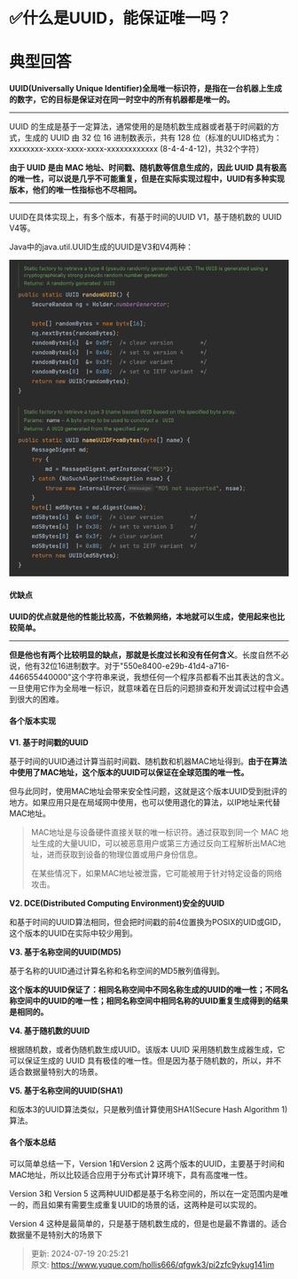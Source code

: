 # ✅什么是UUID，能保证唯一吗？

# 典型回答


**UUID(Universally Unique Identifier)全局唯一标识符，是指在一台机器上生成的数字，它的目标是保证对在同一时空中的所有机器都是唯一的。**

****

UUID 的生成是基于一定算法，通常使用的是随机数生成器或者基于时间戳的方式，生成的 UUID 由 32 位 16 进制数表示，共有 128 位（标准的UUID格式为：xxxxxxxx-xxxx-xxxx-xxxx-xxxxxxxxxxxx (8-4-4-4-12)，共32个字符）



**由于 UUID 是由 MAC 地址、时间戳、随机数等信息生成的，因此 UUID 具有极高的唯一性，可以说是几乎不可能重复，但是在实际实现过程中，UUID有多种实现版本，他们的唯一性指标也不尽相同。**

****

UUID在具体实现上，有多个版本，有基于时间的UUID V1，基于随机数的 UUID V4等。



Java中的java.util.UUID生成的UUID是V3和V4两种：



![1669638424320-b15cfa40-ffc2-4ca0-9b61-78fccdf450cc.png](./img/0IfSTZozQ4NSrchD/1669638424320-b15cfa40-ffc2-4ca0-9b61-78fccdf450cc-192090.png)

<font style="color:rgb(34, 34, 34);"></font>

#### 优缺点


**UUID的优点就是他的性能比较高，不依赖网络，本地就可以生成，使用起来也比较简单。**

****

**但是他也有两个比较明显的缺点，那就是长度过长和没有任何含义**。长度自然不必说，他有32位16进制数字。对于"550e8400-e29b-41d4-a716-446655440000"这个字符串来说，我想任何一个程序员都看不出其表达的含义。一旦使用它作为全局唯一标识，就意味着在日后的问题排查和开发调试过程中会遇到很大的困难。



#### 各个版本实现


**V1. 基于时间戳的UUID**



基于时间的UUID通过计算当前时间戳、随机数和机器MAC地址得到。**由于在算法中使用了MAC地址，这个版本的UUID可以保证在全球范围的唯一性。**



但与此同时，使用MAC地址会带来安全性问题，这就是这个版本UUID受到批评的地方。如果应用只是在局域网中使用，也可以使用退化的算法，以IP地址来代替MAC地址。



> MAC地址是与设备硬件直接关联的唯一标识符。通过获取到同一个 MAC 地址生成的大量UUID，可以被恶意用户或第三方通过反向工程解析出MAC地址，进而获取到设备的物理位置或用户身份信息。
>
> 在某些情况下，如果MAC地址被泄露，它可能被用于针对特定设备的网络攻击。
>



**V2. DCE(Distributed Computing Environment)安全的UUID**



和基于时间的UUID算法相同，但会把时间戳的前4位置换为POSIX的UID或GID，这个版本的UUID在实际中较少用到。



**V3. 基于名称空间的UUID(MD5)**



基于名称的UUID通过计算名称和名称空间的MD5散列值得到。



**这个版本的UUID保证了：相同名称空间中不同名称生成的UUID的唯一性；不同名称空间中的UUID的唯一性；相同名称空间中相同名称的UUID重复生成得到的结果是相同的。**



**V4. 基于随机数的UUID**



根据随机数，或者伪随机数生成UUID。该版本 UUID 采用随机数生成器生成，它可以保证生成的 UUID 具有极佳的唯一性。但是因为基于随机数的，所以，并不适合数据量特别大的场景。



**V5. 基于名称空间的UUID(SHA1)**



和版本3的UUID算法类似，只是散列值计算使用SHA1(Secure Hash Algorithm 1)算法。



#### 各个版本总结


可以简单总结一下，Version 1和Version 2 这两个版本的UUID，主要基于时间和MAC地址，所以比较适合应用于分布式计算环境下，具有高度唯一性。



Version 3和 Version 5 这两种UUID都是基于名称空间的，所以在一定范围内是唯一的，而且如果有需要生成重复UUID的场景的话，这两种是可以实现的。



Version 4 这种是最简单的，只是基于随机数生成的，但是也是最不靠谱的。适合数据量不是特别大的场景下





> 更新: 2024-07-19 20:25:21  
> 原文: <https://www.yuque.com/hollis666/qfgwk3/pi2zfc9ykug141im>